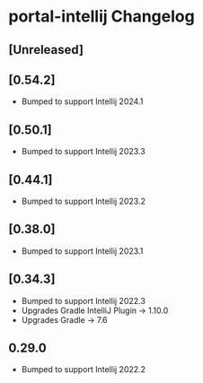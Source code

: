 # portal-intellij Changelog

## [Unreleased]

## [0.54.2]
- Bumped to support Intellij 2024.1

## [0.50.1]
- Bumped to support Intellij 2023.3

## [0.44.1]
- Bumped to support Intellij 2023.2

## [0.38.0]
- Bumped to support Intellij 2023.1

## [0.34.3]
- Bumped to support Intellij 2022.3
- Upgrades Gradle IntelliJ Plugin -> 1.10.0
- Upgrades Gradle -> 7.6

## 0.29.0
- Bumped to support Intellij 2022.2
